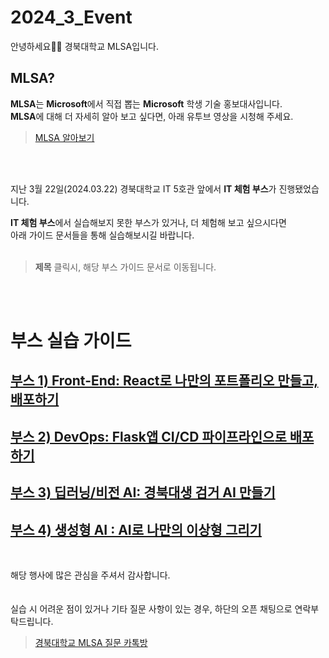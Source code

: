 # 2024_3_Event

안녕하세요👋👋  경북대학교 MLSA입니다.  


## MLSA?
 **MLSA**는 **Microsoft**에서 직접 뽑는 **Microsoft** 학생 기술 홍보대사입니다.  
 **MLSA**에 대해 더 자세히 알아 보고 싶다면, 아래 유투브 영상을 시청해 주세요.
> [MLSA 알아보기](https://www.youtube.com/watch?v=i9eTs922Xmk)

<br>
<br>

지난 3월 22일(2024.03.22) 경북대학교 IT 5호관 앞에서 **IT 체험 부스**가 진행됐었습니다.  

**IT 체험 부스**에서 실습해보지 못한 부스가 있거나, 더 체험해 보고 싶으시다면  
아래 가이드 문서들을 통해 실습해보시길 바랍니다.  
<br>
  
>**제목** 클릭시, 해당 부스 가이드 문서로 이동됩니다.
<br>
<br>

# 부스 실습 가이드  
## [부스 1) Front-End: React로 나만의 포트폴리오 만들고, 배포하기](https://github.com/KNU-MLSA/2024_3_Event/blob/main/01_FrontEnd/React%EB%A1%9C_%ED%8F%AC%ED%8A%B8%ED%8F%B4%EB%A6%AC%EC%98%A4_%EC%82%AC%EC%9D%B4%ED%8A%B8_%EB%A7%8C%EB%93%A4%EA%B3%A0_%EB%B0%B0%ED%8F%AC%ED%95%98%EA%B8%B0.md)  

## [부스 2) DevOps: Flask앱 CI/CD 파이프라인으로 배포하기](https://github.com/KNU-MLSA/2024_3_Event/blob/main/02_DevOps/Flask%EC%95%B1_CICD%ED%8C%8C%EC%9D%B4%ED%94%84%EB%9D%BC%EC%9D%B8_%EB%A7%8C%EB%93%A4%EA%B3%A0_%EB%B0%B0%ED%8F%AC%ED%95%98%EA%B8%B0.md)  

## [부스 3) 딥러닝/비전 AI: 경북대생 검거 AI 만들기](https://github.com/KNU-MLSA/2024_3_Event/blob/main/03_DL_Vision/%EA%B2%BD%EB%B6%81%EB%8C%80%ED%95%99%EA%B5%90%EC%83%9D_%EA%B2%80%EA%B1%B0_AI%EB%A7%8C%EB%93%A4%EA%B8%B0.md)  

## [부스 4) 생성형 AI : AI로 나만의 이상형 그리기](https://github.com/KNU-MLSA/2024_3_Event/blob/main/04_GenAI/AI%EB%A1%9C_%EC%9D%B4%EC%83%81%ED%98%95_%EC%82%AC%EC%A7%84%EB%A7%8C%EB%93%A4%EA%B8%B0.md)  
  

<br>

해당 행사에 많은 관심을 주셔서 감사합니다.  
<br>  
실습 시 어려운 점이 있거나 기타 질문 사항이 있는 경우, 하단의 오픈 채팅으로 연락부탁드립니다.  
> [경북대학교 MLSA 질문 카톡방](https://open.kakao.com/o/gyy871Hf)  
